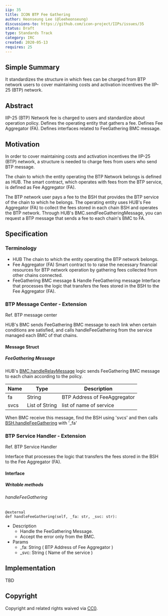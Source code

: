 ```yaml
---
iip: 35
title: ICON BTP Fee Gathering
author: Heonseung Lee (@leeheonseung)
discussions-to: https://github.com/icon-project/IIPs/issues/35
status: Draft
type: Standards Track
category: IRC
created: 2020-05-13
requires: 25
---
```


## Simple Summary

It standardizes the structure in which fees can be charged from BTP network users to cover maintaining costs and activation incentives the IIP-25 (BTP) network.

## Abstract

IIP-25 (BTP) Network fee is charged to users and standardize about operation policy.
Defines the operating entity that gathers a fee.
Defines Fee Aggregator (FA).
Defines interfaces related to FeeGathering BMC message.

## Motivation

In order to cover maintaining costs and activation incentives the IIP-25 (BTP) network, a structure is needed to charge fees from users who send BTP message.

The chain to which the entity operating the BTP Network belongs is defined as HUB.
The smart contract, which operates with fees from the BTP service, is defined as Fee Aggregator (FA).

The BTP network user pays a fee to the BSH that provides the BTP service of the chain to which he belongs.
The operating entity uses HUB's Fee Aggregator (FA) to collect the fees stored in each chain BSH and operates the BTP network.
Through HUB's BMC.sendFeeGatheringMessage, you can request a BTP message that sends a fee to each chain's BMC to FA.

## Specification

### Terminology

- HUB
  The chain to which the entity operating the BTP network belongs.
- Fee Aggregator (FA)
  Smart contract to to raise the necessary financial resources for BTP network operation by gathering fees collected from other chains connected.
- FeeGathering BMC message & Handle FeeGathering message
  Interface that processes the logic that transfers the fees stored in the BSH to the Fee Aggregator (FA).

### BTP Message Center - Extension

Ref. BTP message center

HUB's BMC sends FeeGathering BMC message to each link when certain conditions are satisfied, and calls handleFeeGathering from the service managed each BMC of that chains.

#### Message Struct

##### FeeGathering Message

HUB's [BMC.handleRelayMessage](#handleRelayMessage) logic sends FeeGathering BMC message to each chain according to the policy.

| Name | Type           | Description                  |
| ---- | -------------- | ---------------------------- |
| fa   | String         | BTP Address of FeeAggregator |
| svcs | List of String | list of name of service      |

When BMC receive this message, find the BSH using 'svcs' and then calls [BSH.handleFeeGathering](#handlefeegathering) with '_fa'

### BTP Service Handler - Extension

Ref. BTP Service Handler

Interface that processes the logic that transfers the fees stored in the BSH to the Fee Aggregator (FA).

#### Interface

##### Writable methods

###### handleFeeGathering

```
@external
def handleFeeGathering(self, _fa: str, _svc: str):
```

- Description
  - Handle the FeeGathering Message.
  - Accept the error only from the BMC.
- Params
  - _fa: String ( BTP Address of Fee Aggregator )
  - _svc: String ( Name of the service )

## Implementation

TBD

## Copyright

Copyright and related rights waived via [CC0](https://creativecommons.org/publicdomain/zero/1.0/).
